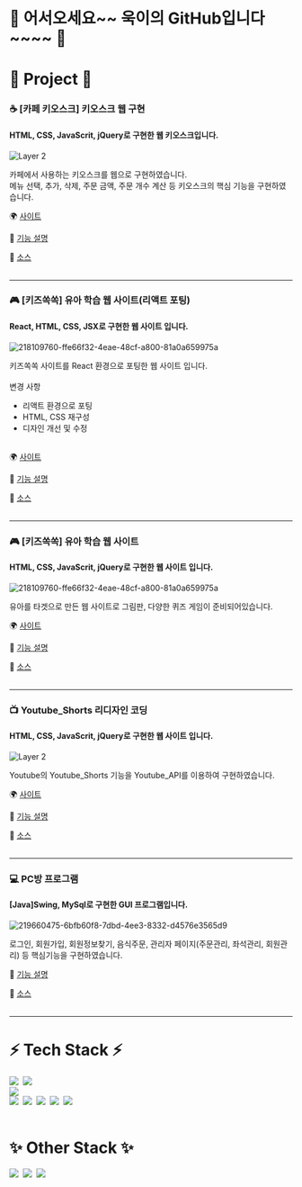 # 👋 어서오세요~~ 욱이의 GitHub입니다~~~~ 👋<br>

# 📌 Project 📌

### ☕ [카페 키오스크] 키오스크 웹 구현<br>
#### HTML, CSS, JavaScrit, jQuery로 구현한 웹 키오스크입니다.<br>
![Layer 2](https://user-images.githubusercontent.com/118651919/222007677-e2a68db0-0e69-4026-b1e0-118a097af062.png)

카페에서 사용하는 키오스크를 웹으로 구현하였습니다.<br>
메뉴 선택, 추가, 삭제, 주문 금액, 주문 개수 계산 등 키오스크의 핵심 기능을 구현하였습니다.

🌍 [사이트](https://gomtarus.github.io/Cafe_kiosk/main.html)<br>

📝 [기능 설명](https://github.com/gomtarus/Cafe_kiosk/blob/main/README.md)<br>

💾 [소스](https://github.com/gomtarus/Cafe_kiosk)<br>
<br>

***

### 🎮 [키즈쏙쏙] 유아 학습 웹 사이트(리액트 포팅)<br>
#### React, HTML, CSS, JSX로 구현한 웹 사이트 입니다.<br>
![218109760-ffe66f32-4eae-48cf-a800-81a0a659975a](https://user-images.githubusercontent.com/118651919/220410338-f6ece6ca-9a32-4a6c-990f-a7def628dd85.png)

키즈쏙쏙 사이트를 React 환경으로 포팅한 웹 사이트 입니다.<br><br>
변경 사항<br>
   - 리액트 환경으로 포팅
   - HTML, CSS 재구성
   - 디자인 개선 및 수정<br><br>
 
🌍 [사이트](http://gomtarus.github.io/Kids_ssokssok_React)<br>

📝 [기능 설명](https://github.com/gomtarus/Kids_ssokssok_React/blob/master/README.md)<br>

💾 [소스](https://github.com/gomtarus/Kids_ssokssok_React)<br>
<br>

***

### 🎮 [키즈쏙쏙] 유아 학습 웹 사이트<br>
#### HTML, CSS, JavaScrit, jQuery로 구현한 웹 사이트 입니다.<br>
![218109760-ffe66f32-4eae-48cf-a800-81a0a659975a](https://user-images.githubusercontent.com/118651919/220410338-f6ece6ca-9a32-4a6c-990f-a7def628dd85.png)

유아를 타겟으로 만든 웹 사이트로  그림판, 다양한 퀴즈 게임이 준비되어있습니다.

🌍 [사이트](https://gomtarus.github.io/Kids_ssokssok/main.html)<br>

📝 [기능 설명](https://github.com/gomtarus/Kids_ssokssok/blob/main/README.md)<br>

💾 [소스](https://github.com/gomtarus/Kids_ssokssok)<br>
<br>

***

### 📺 Youtube_Shorts 리디자인 코딩<br>
#### HTML, CSS, JavaScrit, jQuery로 구현한 웹 사이트 입니다.<br>
![Layer 2](https://user-images.githubusercontent.com/118651919/222036077-0c70a246-f56a-43be-b313-28d33b8b7aa4.png)

Youtube의 Youtube_Shorts 기능을 Youtube_API를 이용하여 구현하였습니다.

🌍 [사이트](https://gomtarus.github.io/Youtube_Shorts_Re_design/main.html)<br>

📝 [기능 설명](https://github.com/gomtarus/Youtube_Shorts_Re_design/blob/main/README.md)<br>

💾 [소스](https://github.com/gomtarus/Youtube_Shorts_Re_design)<br>
<br>

***

### 💻 PC방 프로그램<br>
#### [Java]Swing, MySql로 구현한 GUI 프로그램입니다.<br>
![219660475-6bfb60f8-7dbd-4ee3-8332-d4576e3565d9](https://user-images.githubusercontent.com/118651919/220410129-7660a24d-96e6-4332-abde-f2a29f4cc6e3.png)

로그인, 회원가입, 회원정보찾기, 음식주문, 관리자 페이지(주문관리, 좌석관리, 회원관리) 등 핵심기능을 구현하였습니다.

📝 [기능 설명](https://github.com/gomtarus/PCbang_Program/blob/main/README.md)<br>

💾 [소스](https://github.com/gomtarus/PCbang_Program)<br>
<br>

***

# ⚡ Tech Stack ⚡
<img src="https://img.shields.io/badge/java-007396?style=for-the-badge&logo=java&logoColor=white">&nbsp;
<img src="https://img.shields.io/badge/spring-6DB33F?style=for-the-badge&logo=spring&logoColor=white"> 
<br>
<img src="https://img.shields.io/badge/mysql-4479A1?style=for-the-badge&logo=mysql&logoColor=white"> 
<br>
<img src="https://img.shields.io/badge/html5-E34F26?style=for-the-badge&logo=html5&logoColor=white">&nbsp;
<img src="https://img.shields.io/badge/css-1572B6?style=for-the-badge&logo=css3&logoColor=white">&nbsp;
<img src="https://img.shields.io/badge/javascript-F7DF1E?style=for-the-badge&logo=javascript&logoColor=black">&nbsp; 
<img src="https://img.shields.io/badge/react-61DAFB?style=for-the-badge&logo=react&logoColor=black">&nbsp; 
<img src="https://img.shields.io/badge/node.js-339933?style=for-the-badge&logo=Node.js&logoColor=white">&nbsp;
<br><br>

# ✨ Other Stack ✨
<img src="https://img.shields.io/badge/Photoshop-026CDF?style=flat-square&logo=Adobe Photoshop&logoColor=white"/>&nbsp;
<img src="https://img.shields.io/badge/Premiere Pro-0000FF?style=flat-square&logo=Adobe Premiere Pro&logoColor=white"/>&nbsp;
<img src="https://img.shields.io/badge/After Effects-7B42BC?style=flat-square&logo=Adobe After Effects&logoColor=white"/>
